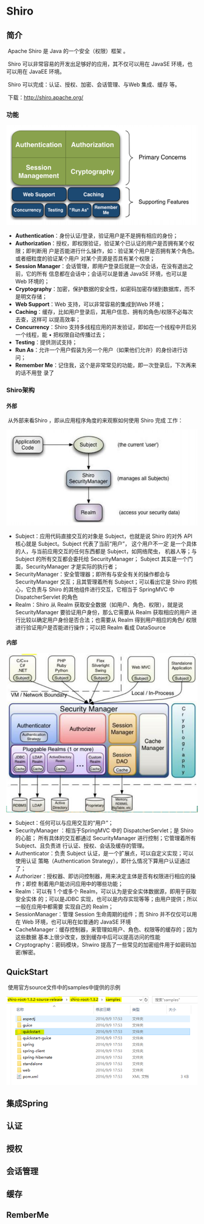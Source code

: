 # Shiro

## 简介

​	Apache Shiro 是 Java 的一个安全（权限）框架 。

​	Shiro 可以非常容易的开发出足够好的应用，其不仅可以用在 JavaSE 环境，也可以用在 JavaEE 环境。 

​	Shiro 可以完成：认证、授权、加密、会话管理、与Web 集成、缓存 等。 

​	下载：http://shiro.apache.org/ 

### 功能

![](img/shiro-core.png)

- **Authentication**：身份认证/登录，验证用户是不是拥有相应的身份； 
- **Authorization**：授权，即权限验证，验证某个已认证的用户是否拥有某个权限；即判断用 户是否能进行什么操作，如：验证某个用户是否拥有某个角色。或者细粒度的验证某个用户 对某个资源是否具有某个权限； 
-  **Session Manager**：会话管理，即用户登录后就是一次会话，在没有退出之前，它的所有 信息都在会话中；会话可以是普通 JavaSE 环境，也可以是 Web 环境的； 
-  **Cryptography**：加密，保护数据的安全性，如密码加密存储到数据库，而不是明文存储； 
-  **Web Support**：Web 支持，可以非常容易的集成到Web 环境； 
- **Caching**：缓存，比如用户登录后，其用户信息、拥有的角色/权限不必每次去查，这样可 以提高效率；
-  **Concurrency**：Shiro 支持多线程应用的并发验证，即如在一个线程中开启另一个线程，能 • 把权限自动传播过去； 
- **Testing**：提供测试支持； 
-  **Run As**：允许一个用户假装为另一个用户（如果他们允许）的身份进行访问； 
-  **Remember Me**：记住我，这个是非常常见的功能，即一次登录后，下次再来的话不用登 录了 

### Shiro架构

#### 外部

​	从外部来看Shiro ，即从应用程序角度的来观察如何使用 Shiro 完成 工作： 

![](img/shiro-struct.png)

- Subject：应用代码直接交互的对象是 Subject，也就是说 Shiro 的对外 API 核心就是 Subject。Subject 代表了当前“用户”， 这个用户不一定 是一个具体的人，与当前应用交互的任何东西都是 Subject，如网络爬虫， 机器人等；与 Subject 的所有交互都会委托给 SecurityManager； Subject 其实是一个门面，SecurityManager 才是实际的执行者； 
-  SecurityManager：安全管理器；即所有与安全有关的操作都会与 SecurityManager 交互；且其管理着所有 Subject；可以看出它是 Shiro 的核心，它负责与 Shiro 的其他组件进行交互，它相当于 SpringMVC 中 DispatcherServlet 的角色 
-  Realm：Shiro 从 Realm 获取安全数据（如用户、角色、权限），就是说 SecurityManager 要验证用户身份，那么它需要从 Realm 获取相应的用户 进行比较以确定用户身份是否合法；也需要从 Realm 得到用户相应的角色/ 权限进行验证用户是否能进行操作；可以把 Realm 看成 DataSource 

#### 内部

![](img/shiro-struct2.png)

- Subject：任何可以与应用交互的“用户”；
-  SecurityManager ：相当于SpringMVC 中的 DispatcherServlet；是 Shiro 的心脏； 所有具体的交互都通过 SecurityManager 进行控制；它管理着所有 Subject、且负责进 行认证、授权、会话及缓存的管理。
-  Authenticator：负责 Subject 认证，是一个扩展点，可以自定义实现；可以使用认证 策略（Authentication Strategy），即什么情况下算用户认证通过了；
-  Authorizer：授权器、即访问控制器，用来决定主体是否有权限进行相应的操作；即控 制着用户能访问应用中的哪些功能； 
- Realm：可以有 1 个或多个 Realm，可以认为是安全实体数据源，即用于获取安全实体 的；可以是JDBC 实现，也可以是内存实现等等；由用户提供；所以一般在应用中都需要 实现自己的 Realm；
- SessionManager：管理 Session 生命周期的组件；而 Shiro 并不仅仅可以用在 Web 环境，也可以用在如普通的 JavaSE 环境 
- CacheManager：缓存控制器，来管理如用户、角色、权限等的缓存的；因为这些数据 基本上很少改变，放到缓存中后可以提高访问的性能 
- Cryptography：密码模块，Shwiro 提高了一些常见的加密组件用于如密码加密/解密。 

## QuickStart

​	使用官方source文件中的samples中提供的示例

![](img/quickstart.png)

## 集成Spring

## 认证

## 授权

## 会话管理

## 缓存

## RemberMe